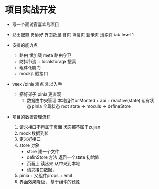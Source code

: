 # 项目实战开发

- 写一个面试官喜欢的项目
- 路由配置 安排好 界面数量
    首页 详情页 登录页 搜索页 tab level 1
- 安排的能力点
    - 路由 懒加载 meta 路由守卫
    - 防抖节流 + localstorage 搜索
    - 组件化能力
    - mockjs 假接口 

- vuex /pinia 难点  难以入手
    - 搭好架子 pinia 更直观
        1. 数据由中央管理
            本地组件onMonted + api + reactive(state) 私有状态
            pinia 全局状态 
                root state -> moduls -> defineStore

- 项目的数据管理流程
    1. 请求接口不再属于页面
        状态都不属于zujian
    2. mock 数据到位
    3. 定义好接口
    4. store 对象
        - store 建一个文件
        - definStore 方法  返回一个state 初始值
        - 页面上 读出来 从中央到本地
        - 请求接口数据， 
    5. pinia + 父组件props + emit
    6. 界面效果降级， 基于组件的还原